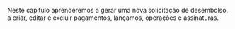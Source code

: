 Neste capítulo aprenderemos a gerar uma nova solicitação de desembolso, a criar, editar e excluir pagamentos, lançamos, operações e assinaturas.